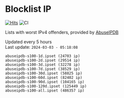 # Blocklist IP

[![Hits](https://hits.seeyoufarm.com/api/count/incr/badge.svg?url=https%3A%2F%2Fgithub.com%2Fborestad%2Fblocklist-ip%2F&count_bg=%2379C83D&title_bg=%23555555&icon=&icon_color=%23E7E7E7&title=hits&edge_flat=false)](https://hits.seeyoufarm.com)  ![CI](https://img.shields.io/github/workflow/status/borestad/blocklist-ip/CI?style=flat-square)

Lists with worst IPv4 offenders, provided by [AbuseIPDB](https://www.abuseipdb.com/)

<!-- FOOTER-PLACEHOLDER -->
Updated every 5 hours<br>
Last update: `2024-03-03 - 05:18:08`
```
abuseipdb-s100-1d.ipset (24703 ip)
abuseipdb-s100-2d.ipset (29514 ip)
abuseipdb-s100-3d.ipset (32278 ip)
abuseipdb-s100-7d.ipset (38529 ip)
abuseipdb-s100-30d.ipset (58825 ip)
abuseipdb-s100-60d.ipset (82402 ip)
abuseipdb-s100-90d.ipset (104165 ip)
abuseipdb-s100-120d.ipset (125449 ip)
abuseipdb-s100-all.ipset (486357 ip)
```
